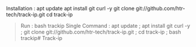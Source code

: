 Installation :
apt update
apt install git curl -y
git clone git://github.com/htr-tech/track-ip.git
cd track-ip
> Run : bash trackip
Single Command :
apt update ; apt install git curl -y ; git clone git://github.com/htr-tech/track-ip.git ; cd track-ip ; bash trackip# Track-ip
